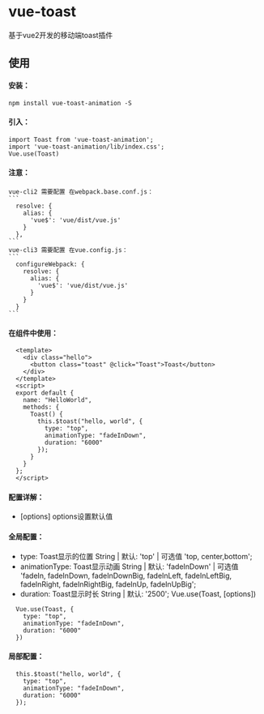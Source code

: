 # vue-toast
  基于vue2开发的移动端toast插件
## 使用
#### 安装：
    npm install vue-toast-animation -S
#### 引入：
    import Toast from 'vue-toast-animation';
    import 'vue-toast-animation/lib/index.css';
    Vue.use(Toast)
#### 注意：
    vue-cli2 需要配置 在webpack.base.conf.js：
    ```
      resolve: {
        alias: {
          'vue$': 'vue/dist/vue.js'
        }
      },
    ```
    vue-cli3 需要配置 在vue.config.js：
    ```
      configureWebpack: {
        resolve: {
          alias: {
            'vue$': 'vue/dist/vue.js'
          }
        }
      }
    ```
#### 在组件中使用：
  ```
    <template>
      <div class="hello">
        <button class="toast" @click="Toast">Toast</button>
      </div>
    </template>
    <script>
    export default {
      name: "HelloWorld",
      methods: {
        Toast() {
          this.$toast("hello, world", {
            type: "top",
            animationType: "fadeInDown",
            duration: "6000"
          });
        }
      }
    };
    </script>
  ```
  #### 配置详解：
  * [options] options设置默认值
  
  #### 全局配置：
  *   type: Toast显示的位置 String | 默认: 'top' | 可选值 'top, center,bottom';
  *   animationType: Toast显示动画 String | 默认: 'fadeInDown' | 可选值 'fadeIn, fadeInDown, fadeInDownBig, fadeInLeft, fadeInLeftBig, fadeInRight, fadeInRightBig, fadeInUp, fadeInUpBig';
  *   duration: Toast显示时长 String | 默认: '2500';
    Vue.use(Toast, [options])
  ```
    Vue.use(Toast, {
      type: "top",
      animationType: "fadeInDown",
      duration: "6000"
    })
  ```
  #### 局部配置：
  ```
    this.$toast("hello, world", {
      type: "top",
      animationType: "fadeInDown",
      duration: "6000"
    });
  ```
